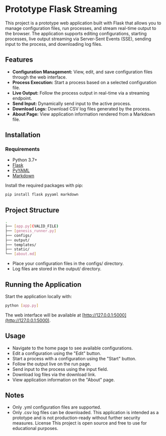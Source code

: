 # Prototype Flask Streaming

This project is a prototype web application built with Flask that allows you to manage configuration files, run processes, and stream real-time output to the browser. The application supports editing configurations, starting processes, live output streaming via Server-Sent Events (SSE), sending input to the process, and downloading log files.

## Features

- **Configuration Management:** View, edit, and save configuration files through the web interface.
- **Process Execution:** Start a process based on a selected configuration file.
- **Live Output:** Follow the process output in real-time via a streaming endpoint.
- **Send Input:** Dynamically send input to the active process.
- **Download Logs:** Download CSV log files generated by the process.
- **About Page:** View application information rendered from a Markdown file.

## Installation

### Requirements

   - Python 3.7+
   - [Flask](https://flask.palletsprojects.com/)
   - [PyYAML](https://pyyaml.org/)
   - [Markdown](https://python-markdown.github.io/)

   Install the required packages with pip:

   ```bash
   pip install flask pyyaml markdown
   ```

## Project Structure

```bash
.
├── [app.py](VALID_FILE)
├── [genesis_runner.py]
├── configs/
├── output/
├── templates/
├── static/
└── [about.md]
```

* Place your configuration files in the configs/ directory.
* Log files are stored in the output/ directory.

## Running the Application

Start the application locally with:

```bash
python [app.py]
```

The web interface will be available at [http://127.0.0.1:5000](http://127.0.0.1:5000).

## Usage

* Navigate to the home page to see available configurations.
* Edit a configuration using the "Edit" button.
* Start a process with a configuration using the "Start" button.
* Follow the output live on the run page.
* Send input to the process using the input field.
* Download log files via the download link.
* View application information on the "About" page.

## Notes

* Only .yml configuration files are supported.
* Only .csv log files can be downloaded.
This application is intended as a prototype and is not production-ready without further security measures.
License
This project is open source and free to use for educational purposes.
